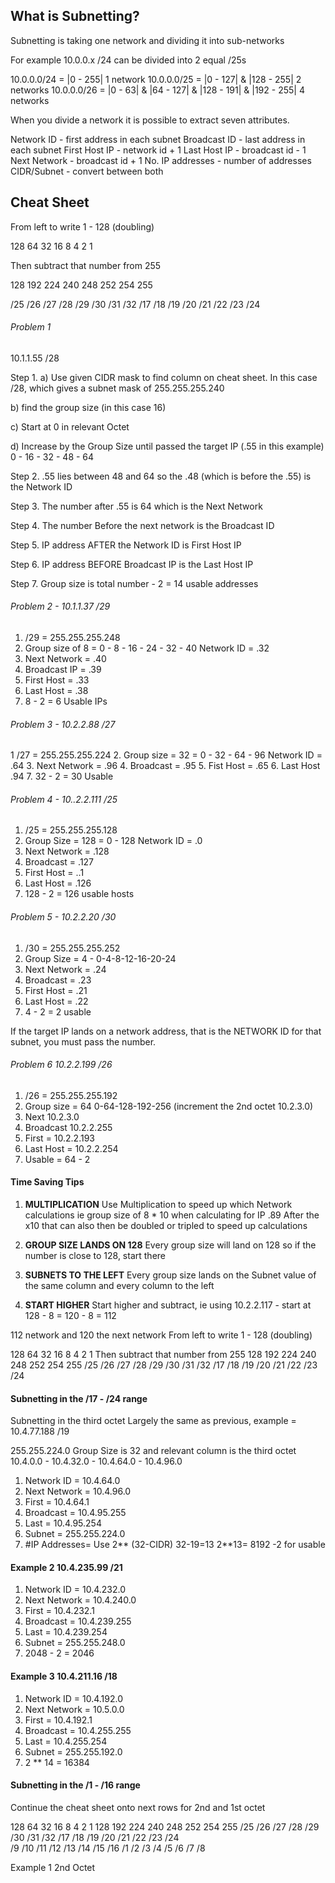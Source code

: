 ## What is Subnetting? 

Subnetting is taking one network and dividing it into sub-networks

For example 10.0.0.x /24 can be divided into 2 equal /25s

10.0.0.0/24 = |0 - 255| 1 network
10.0.0.0/25 = |0 - 127| & |128 - 255| 2 networks
10.0.0.0/26 = |0 - 63| & |64 - 127| & |128 - 191| & |192 - 255| 4 networks


When you divide a network it is possible to extract seven attributes.

Network ID - first address in each subnet
Broadcast ID - last address in each subnet
First Host IP - network id + 1
Last Host IP - broadcast id - 1
Next Network - broadcast id + 1
No. IP addresses - number of addresses
CIDR/Subnet - convert between both

## Cheat Sheet

From left to write 1 - 128 (doubling)

128   64   32   16   8    4    2    1

Then subtract that number from 255

128   192  224  240  248  252  254  255

/25   /26  /27  /28  /29  /30  /31  /32
/17   /18  /19  /20  /21  /22  /23  /24  

###### Problem 1

10.1.1.55 /28

Step 1. 
a) Use given CIDR mask to find column on cheat sheet. In this case /28, which gives a subnet mask of 255.255.255.240 


b) find the group size (in this case 16)

c) Start at 0 in relevant Octet

d) Increase by the Group Size until passed the target IP (.55 in this example)
0 - 16 - 32 - 48 - 64

Step 2.
.55 lies between 48 and 64 so the .48 (which is before the .55) is the Network ID 

Step 3. 
The number after .55 is 64 which is the Next Network 

Step 4.
The number Before the next network is the Broadcast ID 

Step 5.
IP address AFTER the Network ID is First Host IP

Step 6.
IP address BEFORE Broadcast IP is the Last Host IP

Step 7.
Group size is total number - 2 = 14 usable addresses


###### Problem 2 -  10.1.1.37 /29

1. /29 = 255.255.255.248
2. Group size of 8 = 0 - 8 - 16 - 24 - 32 - 40 Network ID = .32
3. Next Network = .40
4. Broadcast IP = .39
5. First Host = .33
6. Last Host = .38
7. 8 - 2 = 6 Usable IPs

###### Problem 3 - 10.2.2.88 /27
1 /27 = 255.255.255.224
2. Group size = 32 = 0 - 32 - 64 - 96 Network ID = .64
3. Next Network = .96
4. Broadcast = .95
5. Fist Host = .65
6. Last Host .94
7. 32 - 2 = 30 Usable

###### Problem 4 - 10..2.2.111 /25
1. /25 = 255.255.255.128 
2. Group Size = 128 = 0 - 128 Network ID = .0
3. Next Network = .128
4. Broadcast = .127
5. First Host = ..1
6. Last Host = .126
7. 128 - 2 = 126 usable hosts

###### Problem 5 - 10.2.2.20 /30
1. /30 = 255.255.255.252
2. Group Size = 4 - 0-4-8-12-16-20-24
3. Next Network = .24
4. Broadcast = .23
5. First Host = .21
6. Last Host = .22
7. 4 - 2 = 2 usable

If the target IP lands on a network address, that is the NETWORK ID for that subnet, you must pass the number.

###### Problem 6 10.2.2.199 /26
1. /26 = 255.255.255.192
2. Group size = 64 0-64-128-192-256 (increment the 2nd octet 10.2.3.0)
3. Next 10.2.3.0
4. Broadcast 10.2.2.255
5. First = 10.2.2.193
6. Last Host = 10.2.2.254
7. Usable = 64 - 2

#### Time Saving Tips

1. **MULTIPLICATION**
Use Multiplication to speed up which Network calculations ie group size of 8 * 10 when calculating for IP .89 
After the x10 that can also then be doubled or tripled to speed up calculations

2. **GROUP SIZE LANDS ON 128**
Every group size will land on 128 so if the number is close to 128, start there

3. **SUBNETS TO THE LEFT**
Every group size lands on the Subnet value of the same column and every column to the left 

4. **START HIGHER**
Start higher and subtract, ie using 10.2.2.117 - start at 128 - 8 = 120 - 8 = 112


112 network and 120 the next network
From left to write 1 - 128 (doubling)

128   64   32   16   8    4    2    1
Then subtract that number from 255
128   192  224  240  248  252  254  255
/25   /26  /27  /28  /29  /30  /31  /32
/17   /18  /19  /20  /21  /22  /23  /24  

#### Subnetting in the /17 - /24 range
Subnetting in the third octet
Largely the same as previous, example = 10.4.77.188 /19

255.255.224.0
Group Size is 32 and relevant column is the third octet
10.4.0.0 - 10.4.32.0 - 10.4.64.0 - 10.4.96.0

1. Network ID   = 10.4.64.0
2. Next Network = 10.4.96.0
3. First        = 10.4.64.1
4. Broadcast    = 10.4.95.255
5. Last         = 10.4.95.254
6. Subnet       = 255.255.224.0
7. #IP Addresses= Use 2** (32-CIDR) 32-19=13 2**13= 8192 -2 for usable

#### Example 2 10.4.235.99 /21 

1. Network ID   = 10.4.232.0
2. Next Network = 10.4.240.0 
3. First        = 10.4.232.1
4. Broadcast    = 10.4.239.255
5. Last         = 10.4.239.254
6. Subnet = 255.255.248.0
7. 2048 - 2 = 2046

#### Example 3 10.4.211.16 /18
1. Network ID   = 10.4.192.0
2. Next Network = 10.5.0.0
3. First        = 10.4.192.1
4. Broadcast    = 10.4.255.255
5. Last         = 10.4.255.254
6. Subnet       = 255.255.192.0
7. 2 ** 14      = 16384

#### Subnetting in the /1 - /16 range

Continue the cheat sheet onto next rows for 2nd and 1st octet

128   64   32   16   8    4    2    1
128   192  224  240  248  252  254  255
/25   /26  /27  /28  /29  /30  /31  /32
/17   /18  /19  /20  /21  /22  /23  /24  
/9    /10  /11  /12  /13  /14  /15  /16
/1    /2   /3   /4   /5   /6   /7   /8

Example 1 2nd Octet